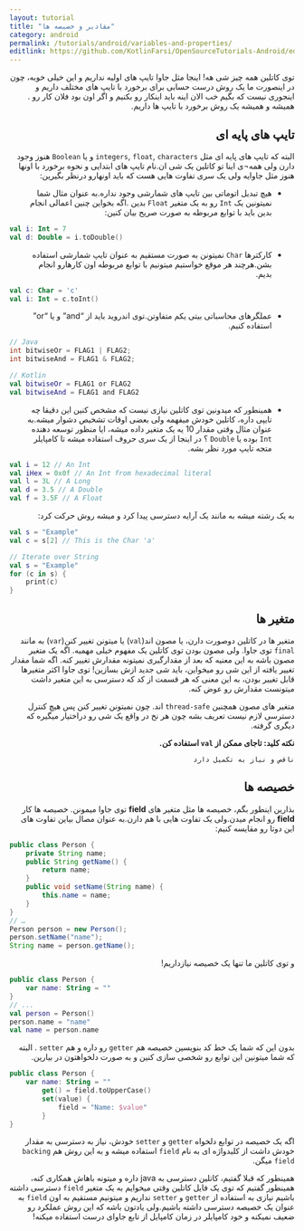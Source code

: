 ```yaml
---
layout: tutorial
title: "مقادیر و خصیصه ها"
category: android
permalink: /tutorials/android/variables-and-properties/
editlink: https://github.com/KotlinFarsi/OpenSourceTutorials-Android/edit/master/src/variables-and-properties/README.md
---
```



<div dir="rtl" markdown="1">



توی کاتلین همه چیز شی هه! اینجا مثل جاوا تایپ های اولیه نداریم و این خیلی خوبه، چون در اینصورت ما یک روش درست حسابی برای برخورد با تایپ های مختلف داریم و اینجوری نیست که بگیم خب الان اینه باید اینکار رو بکنیم و اگر اون بود فلان کار رو . همیشه و همیشه یک روش برخورد با تایپ ها داریم.

<div dir="rtl" markdown="1" id="تایپ های پایه ای " >

## تایپ های پایه ای 

</div>

البته که تایپ های پایه ای مثل `integers`, `float`, `characters` و یا `Boolean` هنوز وجود دارن ولی همه¬ی اینا تو کاتلین یک شی ان.نام تایپ های ابتدایی و نحوه برخورد با اونها هنوز مثل جاوایه ولی یک سری تفاوت هایی هست که باید اونهارو درنظر بگیرین:

* هیچ تبدیل اتوماتی بین تایپ های شمارشی وجود نداره.به عنوان مثال شما نمیتونین یک `Int` رو به یک متغیر `Float` بدین .اگه بخواین چنین اعمالی انجام بدین باید با توابع مربوطه به صورت صریح بیان کنین:

</div>

```kotlin
val i: Int = 7
val d: Double = i.toDouble()
```

<div dir="rtl" markdown="1">

* کارکترها `Char` نمیتونن به صورت مستقیم به عنوان تایپ شمارشی استفاده بشن.هرچند هر موقع خواستیم میتونیم با توابع مربوطه اون کارهارو انجام بدیم.

</div>

```kotlin
val c: Char = 'c'
val i: Int = c.toInt()
```

<div dir="rtl" markdown="1">

* عملگرهای محاسباتی بیتی یکم متفاوتن.توی اندروید باید از “and” و یا “or” استفاده کنیم.

</div>


```java
// Java
int bitwiseOr = FLAG1 | FLAG2;
int bitwiseAnd = FLAG1 & FLAG2;
```

```kotlin
// Kotlin
val bitwiseOr = FLAG1 or FLAG2
val bitwiseAnd = FLAG1 and FLAG2
```

<div dir="rtl" markdown="1">

* همینطور که میدونین توی کاتلین نیازی نیست که مشخص کنین این دقیقا چه تایپی داره، کاتلین خودش میفهمه ولی بعضی اوقات تشخیص دشوار میشه.به عنوان مثال وقتی مقدار 10 یه یک متغیر داده میشه، ایا منظور توسعه دهنده `Int` بوده یا `Double` ؟ در اینجا از یک سری حروف استفاده میشه تا کامپایلر متجه تایپ مورد نظر بشه.

</div>

```kotlin
val i = 12 // An Int
val iHex = 0x0f // An Int from hexadecimal literal
val l = 3L // A Long
val d = 3.5 // A Double
val f = 3.5F // A Float
```

<div dir="rtl" markdown="1">

به یک رشته میشه به مانند یک آرایه دسترسی پیدا کرد و میشه روش حرکت کرد:

</div>

```kotlin
val s = "Example"
val c = s[2] // This is the Char 'a'

// Iterate over String
val s = "Example"
for (c in s) {
    print(c)
}
```
<div dir="rtl" markdown="1">

<div dir="rtl" markdown="1" id="متغیر ها" >

## متغیر ها

</div>

متغیر ها در کاتلین دوصورت دارن، یا مصون اند(`val`) یا میتونن تغییر کنن(`var`) به مانند `final` توی جاوا. ولی مصون بودن توی کاتلین یک مفهوم خیلی مهمیه. اگه یک متغیر مصون باشه به این معنیه که بعد از مقدارگیری نمیتونه مقدارش تغییر کنه. اگه شما مقدار تغییر یافته از این شی رو میخواین، باید شی جدید ازش بسازین! توی جاوا اکثر متغیرها قابل تغییر بودن، به این معنی که هر قسمت از کد که دسترسی به این متغیر داشت میتونست مقدارش رو عوض کنه.

متغیر های مصون همچنین `thread-safe` اند. چون نمیتونن تغییر کنن پس هیچ کنترل دسترسی لازم نیست تعریف بشه چون هر نخ در واقع یک شی رو دراختیار میگیره که دیگری گرفته.

**نکته کلید: تاجای ممکن از `val` استفاده کن.**

    ناقص و نیاز به تکمیل دارد

<div dir="rtl" markdown="1" id="خصیصه ها" >

## خصیصه ها

</div>

بذارین اینطور بگم، خصیصه ها مثل متغیر های **field** توی جاوا میمونن. خصیصه ها کار **field** رو انجام میدن.ولی یک تفاوت هایی با هم دارن.به عنوان مصال بیاین تفاوت های این دوتا رو مقایسه کنیم:

</div>

```java
public class Person {
    private String name;
    public String getName() {
        return name;
    }
    public void setName(String name) {
        this.name = name;
    }
}
// …
Person person = new Person();
person.setName("name");
String name = person.getName();
```

<div dir="rtl" markdown="1">

 و توی کاتلین ما تنها یک خصیصه نیازداریم!

</div>


```kotlin
public class Person {
    var name: String = ""
}
// ...
val person = Person()
person.name = "name"
val name = person.name
```


<div dir="rtl" markdown="1">

بدون این که شما یک خط کد بنویسین خصیصه هم `getter` رو داره و هم `setter` . البته که شما میتونین این توابع رو شخصی سازی کنین و به صورت دلخواهتون در بیارین.

</div>

```kotlin
public class Person {
    var name: String = ""
        get() = field.toUpperCase()
        set(value) {
            field = "Name: $value"
        }
}
```

<div dir="rtl" markdown="1">

اگه یک خصیصه در توابع دلخواه `getter` و `setter` خودش، نیاز به دسترسی به مقدار خودش داشت از کلیدواژه ای به نام `field` استفاده میشه و به این روش هم `backing field` میگن.

همینطور که قبلا گفتیم، کاتلین دسترسی به java داره و میتونه باهاش همکاری کنه، همینطور گفتیم که توی یک فایل کاتلین وقتی میخوایم به یک متغیر `field` دسترسی داشته باشیم نیازی به استفاده از `getter` و `setter` نداریم و میتونیم مستقیم به اون `field` به عنوان یک خصیصه دسترسی داشته باشیم.ولی یادتون باشه که این روش عملکرد رو ضعیف نمیکنه و خود کامپایلر در زمان کامپایل از تابع جاوای درست استفاده میکنه!

</div>
